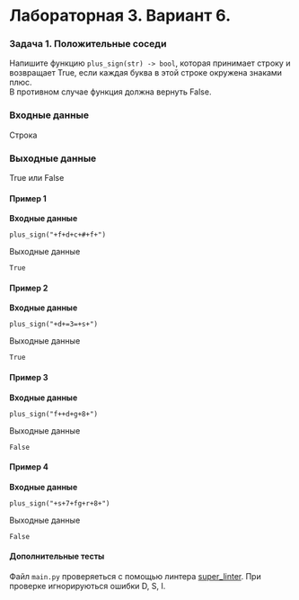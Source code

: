 # Лабораторная 3. Вариант 6. 
### Задача 1. Положительные соседи
Напишите функцию `plus_sign(str) -> bool`, которая принимает строку и возвращает True, если каждая буква в этой строке окружена знаками плюс.  
В противном случае функция должна вернуть False.
###  Входные данные

Строка 
### Выходные данные

True или False
#### Пример 1

**Входные данные**

```
plus_sign("+f+d+c+#+f+")
```

Выходные данные

```
True
```
#### Пример 2

**Входные данные**

```
plus_sign("+d+=3=+s+")
```

Выходные данные

```
True
```
#### Пример 3

**Входные данные**

```
plus_sign("f++d+g+8+") 
```

Выходные данные

```
False
```
#### Пример 4

**Входные данные**

```
plus_sign("+s+7+fg+r+8+") 
```

Выходные данные

```
False
```
#### Дополнительные тесты

Файл `main.py` проверяеться с помощью линтера [super_linter](https://github.com/wemake-services/wemake-python-styleguide?tab=readme-ov-file). При проверке игнорируються ошибки D, S, I.
